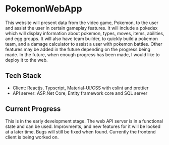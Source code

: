 # PokemonWebApp
This website will present data from the video game, Pokemon, to the user and assist the user in certain gameplay features. It will include a pokedex which will display information about pokemon, types, moves, items, abilities, and egg groups. It will also have team builder, to quickly build a pokemon team, and a damage calculator to assist a user with pokemon battles. Other features may be added in the future depending on the progress being made. In the future, when enough progress has been made, I would like to deploy it to the web.  

## Tech Stack  
- Client: Reactjs, Typscript, Material-UI/CSS with eslint and prettier
- API server: ASP.Net Core, Entity framework core and SQL server

## Current Progress  
This is in the early development stage. The web API server is in a functional state and can be used. Improvments, and new features for it will be looked at a later time. Bugs will still be fixed when found. Currently the frontend client is being worked on.
